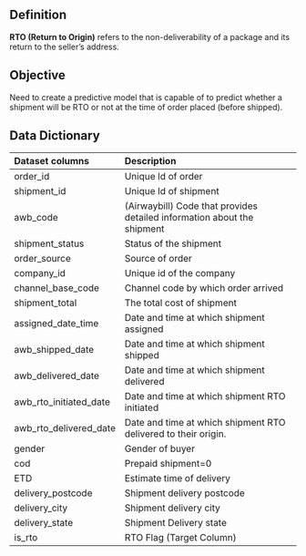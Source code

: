 ## Definition
**RTO (Return to Origin)** refers to the non-deliverability of a package and its return to the seller’s address.

## Objective
Need to create a predictive model that is capable of to predict whether a shipment will be RTO or not at the time of order placed (before shipped).

## Data Dictionary

|Dataset columns        |Description
|:-----------------------|:-------------------------------------------------------------------------|
|order_id               |Unique Id of order
|shipment_id            |Unique Id of shipment
|awb_code               |(Airwaybill) Code that provides detailed information about the shipment
|shipment_status        |Status of the shipment
|order_source           |Source of order
|company_id             |Unique id of the company
|channel_base_code      |Channel code by which order arrived
|shipment_total         |The total cost of shipment
|assigned_date_time     |Date and time at which shipment assigned
|awb_shipped_date       |Date and time at which shipment shipped
|awb_delivered_date     |Date and time at which shipment delivered
|awb_rto_initiated_date |Date and time at which shipment RTO initiated
|awb_rto_delivered_date |Date and time at which shipment RTO delivered to their origin.
|gender                 |Gender of buyer
|cod                    |Prepaid shipment=0 | Cod Shipment=1
|ETD                    |Estimate time of delivery
|delivery_postcode      |Shipment delivery postcode
|delivery_city          |Shipment delivery city
|delivery_state         |Shipment Delivery state
|is_rto                 |RTO Flag (Target Column)

